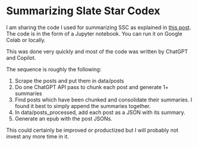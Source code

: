 # Summarizing Slate Star Codex

I am sharing the code I used for summarizing SSC as explained in [this post](https://aiprimer.substack.com/p/summarizing-slate-star-codex-a-25). The code is in the form of a Jupyter notebook. You can run it on Google Colab or locally.

This was done very quickly and most of the code was written by ChatGPT and Copilot.

The sequence is roughly the following: 

1. Scrape the posts and put them in data/posts
2. Do one ChatGPT API pass to chunk each post and generate 1+ summaries
3. Find posts which have been chunked and consolidate their summaries. I found it best to simply append the summaries together.
4. In data/posts_processed, add each post as a JSON with its summary.
5. Generate an epub with the post JSONs. 

This could certainly be improved or productized but I will probably not invest any more time in it.